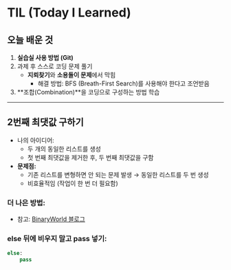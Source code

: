 # TIL (Today I Learned)

## 오늘 배운 것
1. **실습실 사용 방법 (Git)**
2. 과제 후 스스로 코딩 문제 풀기  
   - **지뢰찾기**와 **소용돌이 문제**에서 막힘
     - 해결 방법: BFS (Breath-First Search)를 사용해야 한다고 조언받음
3. **조합(Combination)**을 코딩으로 구성하는 방법 학습

---

## 2번째 최댓값 구하기
- 나의 아이디어:
  - 두 개의 동일한 리스트를 생성
  - 첫 번째 최댓값을 제거한 후, 두 번째 최댓값을 구함
- **문제점:**
  - 기존 리스트를 변형하면 안 되는 문제 발생 → 동일한 리스트를 두 번 생성
  - 비효율적임 (작업이 한 번 더 필요함)

### 더 나은 방법:
- 참고: [BinaryWorld 블로그](https://binaryworld.tistory.com/26)  

### else 뒤에 비우지 말고 pass 넣기:  
  ```python
  else:
      pass
```

